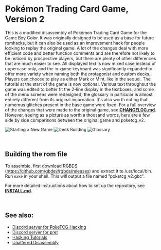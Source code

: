 # Pokémon Trading Card Game, Version 2

This is a modified disassembly of Pokémon Trading Card Game for the Game Boy Color. It was originally designed to be used as a base for future romhacks, but it can also be used as an improvement hack for people looking to replay the original game. A lot of the changes deal with more efficient code and better function comments and are therefore not likely to be noticed by prospective players, but there are plenty of other differences that are much easier to see. All displayed text is now mixed case instead of uppercase only, and the in-game keyboard was significantly expanded to offer more variety when naming both the protagonist and custom decks. Players can choose to play as either Mark or Mint, like in the sequel. The tutorial at the start of the game is now optional. Various text throughout the game was edited to better fit the 2-line display in the textboxes, and some of the menu screens were redesigned; the glossary in particular is almost entirely different from its original incarnation. It's also worth noting that numerous glitches present in the base game were fixed. For a full overview of the changes that were made to the original game, see [**CHANGELOG.md**](CHANGELOG.md). However, seeing as a picture as worth a thousand words, here are a few side by side comparisons between the original game and poketcg_v2.

![Starting a New Game](https://i.imgur.com/dwp4Xjp.png) ![Deck Building](https://i.imgur.com/GkRZwuQ.png) ![Glossary](https://i.imgur.com/8vzOY4Z.png)



<br/>

## Building the rom file
To assemble, first download RGBDS (https://github.com/gbdev/rgbds/releases) and extract it to /usr/local/bin.
Run `make` in your shell. This will output a file named "poketcg_v2.gbc".

For more detailed instructions about how to set up the repository, see [**INSTALL.md**](INSTALL.md).



<br/>

## See also:
- [Discord server for PokeTCG Hacking]
- [Discord server for pret]
- [Hacking Tutorials]
- [Unaltered Disassembly]

[Discord server for PokeTCG Hacking]: https://discord.gg/K2kfTx2xRf
[Discord server for pret]: https://discord.gg/d5dubZ3
[Hacking Tutorials]: https://github.com/pret/poketcg/wiki/Tutorials
[Unaltered Disassembly]: https://github.com/pret/poketcg
